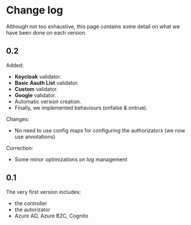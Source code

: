 # Change log
Although not too exhaustive, this page contains some detail on what we have been done on each version.

## 0.2
Added:
  - **Keycloak** validator.
  - **Basic Aauth List** validator.
  - **Custom** validator.
  - **Google** validator.
  - Automatic version creation.
  - Finally, we implemented behaviours (onfalse & ontrue).

Changes:
  - No need to use config maps for configuring the authorizators (we now use annotations)

Correction:
  - Some minor optimizations on log management


## 0.1
The very first version includes:
  - the controller
  - the autorizator
  - Azure AD, Azure B2C, Cognito